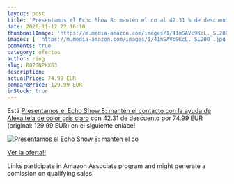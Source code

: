 ```yaml
---
layout: post
title: 'Presentamos el Echo Show 8: mantén el co al 42.31 % de descuento'
date: 2020-11-12 22:16:10
thumbnailImage: 'https://m.media-amazon.com/images/I/41mSAVc9KcL._SL200_.jpg'
images: [ 'https://m.media-amazon.com/images/I/41mSAVc9KcL._SL200_.jpg' ]
comments: true
category: ofertas
author: ring
slug: B07SNPKX63
description:
actualPrice: 74.99 EUR
comparePrice: 129.99 EUR
inStock: true
---
```


Está [Presentamos el Echo Show 8: mantén el contacto con la ayuda de Alexa  tela de color gris claro](https://www.amazon.es/dp/B07SNPKX63/?tag=tolees-21) con 42.31 de descuento por 74.99 EUR (original: 129.99 EUR) en el siguiente enlace!

[![Presentamos el Echo Show 8: mantén el co](https://m.media-amazon.com/images/I/41mSAVc9KcL._SL200_.jpg)](https://www.amazon.es/dp/B07SNPKX63/?tag=tolees-21)

[Ver la oferta!!](https://www.amazon.es/dp/B07SNPKX63/?tag=tolees-21)

Links participate in Amazon Associate program and might generate a comission on qualifying sales


